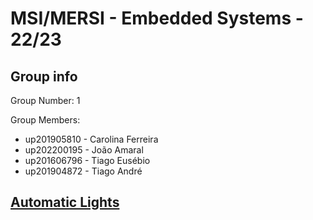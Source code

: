# MSI/MERSI - Embedded Systems - 22/23

## Group info
Group Number: 1

Group Members:
* up201905810 - Carolina Ferreira
* up202200195 - João Amaral
* up201606796 - Tiago Eusébio
* up201904872 - Tiago André

## [Automatic Lights](https://github.com/poorshadic/SistemasEmbutidos/wiki)

